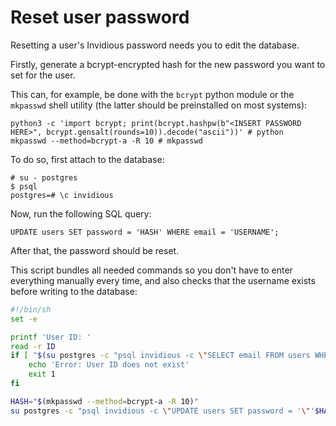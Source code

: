 # Reset user password

Resetting a user's Invidious password needs you to edit the database.

Firstly, generate a bcrypt-encrypted hash for the new password you want to set for the user.

This can, for example, be done with the `bcrypt` python module or the `mkpasswd` shell utility (the latter should be preinstalled on most systems):

```
python3 -c 'import bcrypt; print(bcrypt.hashpw(b"<INSERT PASSWORD HERE>", bcrypt.gensalt(rounds=10)).decode("ascii"))' # python
mkpasswd --method=bcrypt-a -R 10 # mkpasswd
```

To do so, first attach to the database:
```
# su - postgres
$ psql
postgres=# \c invidious
```

Now, run the following SQL query:
```
UPDATE users SET password = 'HASH' WHERE email = 'USERNAME';
```

After that, the password should be reset.

This script bundles all needed commands so you don't have to enter everything manually every time, and also checks that the username exists before writing to the database:
```sh
#!/bin/sh
set -e

printf 'User ID: '
read -r ID
if [ "$(su postgres -c "psql invidious -c \"SELECT email FROM users WHERE email = '$ID';\"" | tail -n 2 | head -n 1)" != '(1 row)' ]; then
    echo 'Error: User ID does not exist'
    exit 1
fi

HASH="$(mkpasswd --method=bcrypt-a -R 10)"
su postgres -c "psql invidious -c \"UPDATE users SET password = '\"'$HASH'\"' WHERE email = '\"'$ID'\"';\""
```
